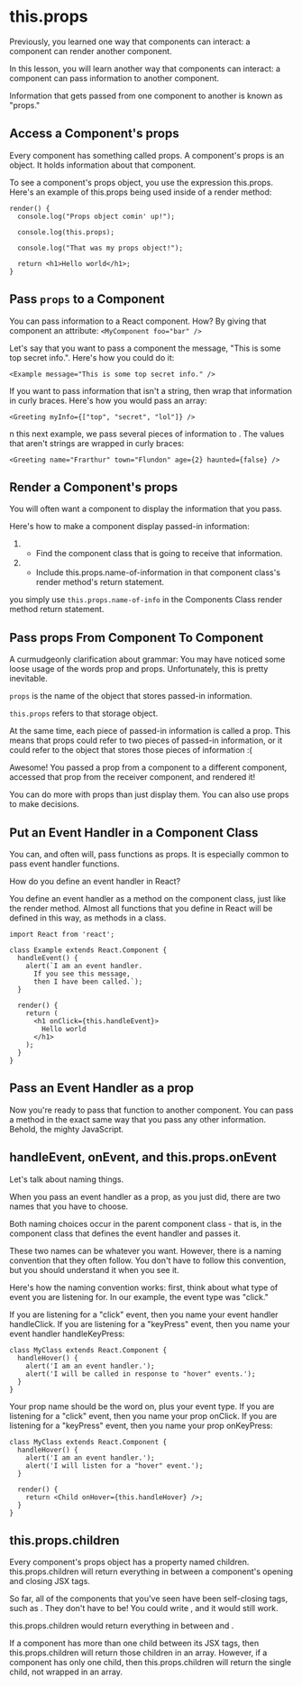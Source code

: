 # this.props

Previously, you learned one way that components can interact: a component can render another component.

In this lesson, you will learn another way that components can interact: a component can pass information to another component.

Information that gets passed from one component to another is known as "props."

## Access a Component's props
Every component has something called props.
A component's props is an object. It holds information about that component.

To see a component's props object, you use the expression this.props. Here's an example of this.props being used inside of a render method:
```
render() {
  console.log("Props object comin' up!");

  console.log(this.props);

  console.log("That was my props object!");

  return <h1>Hello world</h1>;
}
```

## Pass `props` to a Component
You can pass information to a React component.
How? By giving that component an attribute:
`<MyComponent foo="bar" />`

Let's say that you want to pass a component the message, "This is some top secret info.". Here's how you could do it:

`<Example message="This is some top secret info." />`

If you want to pass information that isn't a string, then wrap that information in curly braces. Here's how you would pass an array:

`<Greeting myInfo={["top", "secret", "lol"]} />`

n this next example, we pass several pieces of information to <Greeting />. The values that aren't strings are wrapped in curly braces:

`<Greeting name="Frarthur" town="Flundon" age={2} haunted={false} />`

## Render a Component's props
You will often want a component to display the information that you pass.

Here's how to make a component display passed-in information:
1. - Find the component class that is going to receive that information.
2. - Include this.props.name-of-information in that component class's render method's return statement.

you simply use `this.props.name-of-info` in the Components Class render method return statement.

## Pass props From Component To Component
A curmudgeonly clarification about grammar:
You may have noticed some loose usage of the words prop and props. Unfortunately, this is pretty inevitable.

`props` is the name of the object that stores passed-in information.

`this.props` refers to that storage object.

At the same time, each piece of passed-in information is called a prop.
This means that props could refer to two pieces of passed-in information, or it could refer to the object that stores those pieces of information :(

Awesome! You passed a prop from a component to a different component, accessed that prop from the receiver component, and rendered it!

You can do more with props than just display them. You can also use props to make decisions.

## Put an Event Handler in a Component Class
You can, and often will, pass functions as props. It is especially common to pass event handler functions.

How do you define an event handler in React?

You define an event handler as a method on the component class, just like the render method. Almost all functions that you define in React will be defined in this way, as methods in a class.

```
import React from 'react';

class Example extends React.Component {
  handleEvent() {
    alert(`I am an event handler.
      If you see this message,
      then I have been called.`);
  }

  render() {
    return (
      <h1 onClick={this.handleEvent}>
        Hello world
      </h1>
    );
  }
}
```

## Pass an Event Handler as a prop
Now you're ready to pass that function to another component.
You can pass a method in the exact same way that you pass any other information. Behold, the mighty JavaScript.

## handleEvent, onEvent, and this.props.onEvent
Let's talk about naming things.

When you pass an event handler as a prop, as you just did, there are two names that you have to choose.

Both naming choices occur in the parent component class - that is, in the component class that defines the event handler and passes it.

These two names can be whatever you want. However, there is a naming convention that they often follow. You don't have to follow this convention, but you should understand it when you see it.

Here's how the naming convention works: first, think about what type of event you are listening for. In our example, the event type was "click."

If you are listening for a "click" event, then you name your event handler handleClick. If you are listening for a "keyPress" event, then you name your event handler handleKeyPress:
```
class MyClass extends React.Component {
  handleHover() {
    alert('I am an event handler.');
    alert('I will be called in response to "hover" events.');
  }
}
```
Your prop name should be the word on, plus your event type. If you are listening for a "click" event, then you name your prop onClick. If you are listening for a "keyPress" event, then you name your prop onKeyPress:
```
class MyClass extends React.Component {
  handleHover() {
    alert('I am an event handler.');
    alert('I will listen for a "hover" event.');
  }

  render() {
    return <Child onHover={this.handleHover} />;
  }
}
```

## this.props.children
Every component's props object has a property named children.
this.props.children will return everything in between a component's opening and closing JSX tags.

So far, all of the components that you've seen have been self-closing tags, such as <MyComponentClass />. They don't have to be! You could write <MyComponentClass></MyComponentClass>, and it would still work.

this.props.children would return everything in between <MyComponentClass> and </MyComponentClass>.

If a component has more than one child between its JSX tags, then this.props.children will return those children in an array. However, if a component has only one child, then this.props.children will return the single child, not wrapped in an array.